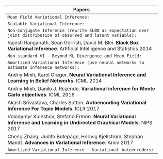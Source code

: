 | Papers |
|-----------------|
| `Mean Field Variational Inference:` |
| `Scalable Variational Inference:` |
| `Non-Conjugate Inference (rewrite ELBO as expectation over joint distribution of observed and latent variable):` |
| Rajesh Ranganath, Sean Gerrish, David M. Blei. **Black Box Variational Inference**. Artificial Intelligence and Statistics 2014 |
| `Non-standard VI - Beyond KL Divergence and Mean Field:` |
| `Amortized Variational Inference (use neural networks to estimate inference networks):` |
| Andriy Mnih, Karol Gregor. **Neural Variational Inference and Learning in Belief Networks**. ICML 2014 |
| Andriy Mnih, Danilo J. Rezende. **Variational inference for Monte Carlo objectives**. ICML 2016 |
| Akash Srivastava, Charles Sutton. **Autoencoding Variational Inference For Topic Models**. ICLR 2017 |
| Volodymyr Kuleshov, Stefano Ermon. **Neural Variational Inference and Learning in Undirected Graphical Models**. NIPS 2017 |
| Cheng Zhang, Judith Butepage, Hedvig Kjellstrom, Stephan Mandt. **Advances in Variational Inference**. Arxiv 2017 |
| `Amortized Variational Inference - Variational Autoencoders:` |
